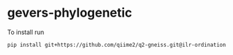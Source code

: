 # gevers-phylogenetic

To install run
```
pip install git+https://github.com/qiime2/q2-gneiss.git@ilr-ordination
```
